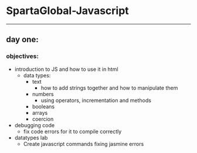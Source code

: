 # SpartaGlobal-Javascript
---
## day one:
### objectives:  

* introduction to JS and how to use it in html  
  * data types:
    * text
      * how to add strings together and how to manipulate them
    * numbers
      * using operators, incrementation and methods
    * booleans
    * arrays
    * coercion
* debugging code
  * fix code errors for it to compile correctly
* datatypes lab
  * Create javascript commands fixing jasmine errors
